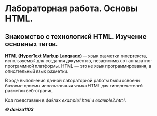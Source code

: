 # Лабораторная работа. Основы HTML.
## Знакомство с технологией HTML. Изучение основных тегов.

**HTML (HyperText Markup Language)** — язык разметки гипертекста, используемый для создания документов, независимых от аппаратно-программной платформы.
HTML — это не язык программирования, а описательный язык разметки.

В ходе выполнения данной лабораторной работы были освоены базовые приемы использования языка HTML для гипертекстовой разметки веб-страниц.

Код представлен в файлах *example1.html* и *example2.html*. 

***© daniza1103***
